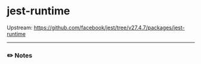 # jest-runtime

Upstream: https://github.com/facebook/jest/tree/v27.4.7/packages/jest-runtime

---

### :pencil2: Notes
